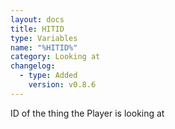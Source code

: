 ```yaml
---
layout: docs
title: HITID
type: Variables
name: "%HITID%"
category: Looking at
changelog:
  - type: Added
    version: v0.8.6
---
```

ID of the thing the Player is looking at
